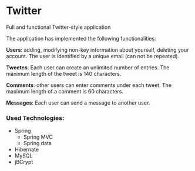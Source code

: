 # Twitter

Full and functional Twitter-style application

The application has implemented the following functionalities:

**Users**: adding, modifying non-key information about yourself, deleting your account. 
The user is identified by a unique email (can not be repeated).

**Tweetes**: Each user can create an unlimited number of entries. The maximum length of the tweet is 140 characters.

**Comments**: other users can enter comments under each tweet. The maximum length of a comment is 60 characters.

**Messages**: Each user can send a message to another user.

### Used Technologies:
- Spring
  - Spring MVC
  - Spring data
- Hibernate
- MySQL
- jBCrypt
